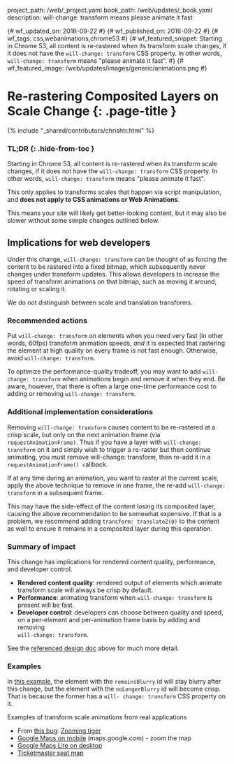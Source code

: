 project_path: /web/_project.yaml
book_path: /web/updates/_book.yaml
description: will-change: transform means please animate it fast

{# wf_updated_on: 2016-09-22 #}
{# wf_published_on: 2016-09-22 #}
{# wf_tags: css,webanimations,chrome53 #}
{# wf_featured_snippet: Starting in Chrome 53, all content is re-rastered when its transform scale changes, if it does not have the <code>will-change: transform</code> CSS property. In other words, <code>will-change: transform</code> means "please animate it fast". #}
{# wf_featured_image: /web/updates/images/generic/animations.png #}

# Re-rastering Composited Layers on Scale Change {: .page-title }

{% include "_shared/contributors/chrishtr.html" %}

### TL;DR {: .hide-from-toc }

Starting in Chrome 53, all content is re-rastered when its transform scale
changes, if it does not have the `will-change: transform` CSS property. In
other words, `will-change: transform` means "please animate it fast".

This only applies to transforms scales that happen via script manipulation, and
**does not apply to CSS animations or Web Animations**.

This means your site will likely get better-looking content, but it may also be
slower without some simple changes outlined below.

## Implications for web developers

Under this change, `will-change: transform` can be thought of as forcing the
content to be rastered into a fixed bitmap, which subsequently never changes
under transform updates. This allows developers to increase the speed of
transform animations on that bitmap, such as moving it around, rotating or
scaling it.

We do not distinguish between scale and translation transforms.

### Recommended actions

Put `will-change: transform` on elements when you need very fast (in other
words, 60fps) transform animation speeds, *and* it is expected that rastering
the element at high quality on every frame is not fast enough. Otherwise, avoid
`will-change: transform`.

To optimize the performance-quality tradeoff, you may want to add `will-change:
transform` when animations begin and remove it when they end. Be aware, however,
that there is often a large one-time performance cost to adding or removing
`will-change: transform`.

### Additional implementation considerations

Removing `will-change: transform` causes content to be re-rastered at a crisp
scale, but only on the next animation frame (via `requestAnimationFrame)`. Thus
if you have a layer with `will-change: transform` on it and simply wish to
trigger a re-raster but then continue animating, you must remove will-change:
transform, then re-add it in a `requestAnimationFrame() c`allback.

If at any time during an animation, you want to raster at the current scale,
apply the above technique to remove in one frame, the re-add `will-change:
transform` in a subsequent frame.

This may have the side-effect of the content losing its composited layer,
causing the above recommendation to be somewhat expensive. If that is a problem,
we recommend adding `transform: translateZ(0)` to the content as well to ensure
it remains in a composited layer during this operation.

### Summary of impact

This change has implications for rendered content quality, performance, and
developer control.

+  **Rendered content quality**: rendered output of elements which animate
   transform scale will always be crisp by default.
+  **Performance**: animating transform when `will-change: transform` is
   present will be fast.
+  **Developer control**: developers can choose between quality and speed, on
   a per-element and per-animation frame basis by adding and removing  
   `will-change: transform`.

See the [referenced design doc](https://docs.google.com/document/d/1CsDfsMxZaM094VhTDrHXF86_rmFnpjM8xL3iEh7HWgg/edit) above for much more detail.

### Examples

In [this example](http://output.jsbin.com/yadilojopa), the element with the
`remainsBlurry` id will stay blurry after this change, but the element with the
`noLongerBlurry` id will become crisp. That is because the former has a `will-
change: transform` CSS property on it.

Examples of transform scale animations from real applications

+  From [this bug](https://bugs.chromium.org/p/chromium/issues/detail?id=600482): [Zooming tiger](https://jsfiddle.net/s9rqa2t8/2/)
+  [Google Maps on mobile](http://maps.google.com) (maps.google.com) - zoom the map
+  [Google Maps Lite on desktop](https://www.google.com/maps/@37.794656,-122.3908455,16z?force=lite) 
+  [Ticketmaster seat map](http://www1.ticketmaster.com/nba-finals-game-4-warriors-watch-oakland-california-06-10-2016/event/1C0050C2D72071FD?artistid=805946&majorcatid=10004&minorcatid=7)
